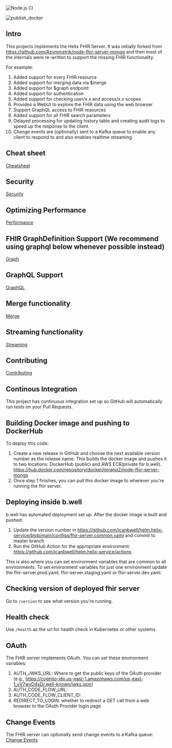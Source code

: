 ![Node.js CI](https://github.com/imranq2/node-fhir-server-mongo/workflows/Node.js%20CI/badge.svg)

![publish_docker](https://github.com/imranq2/node-fhir-server-mongo/workflows/publish_docker/badge.svg)

## Intro

This projects implements the Helix FHIR Server. It was initially forked from https://github.com/Asymmetrik/node-fhir-server-mongo and then most of the internals were re-written to support the missing FHIR functionality.

For example:

1. Added support for every FHIR resource
2. Added support for merging data via $merge
3. Added support for $graph endpoint
4. Added support for authentication
5. Added support for checking user/x.x and access/x.x scopes
6. Provides a WebUI to explore the FHIR data using the web browser
7. Support GraphQL access to FHIR resources
8. Added support for all FHIR search parameters
9. Delayed processing for updating history table and creating audit logs to speed up the response to the client.
10. Change events are (optionally) sent to a Kafka queue to enable any client to respond to and also enables realtime streaming.

## Cheat sheet

[Cheatsheet](cheatsheet.md)

## Security

[Security](security.md)

## Optimizing Performance

[Performance](performance.md)

## FHIR GraphDefinition Support (We recommend using graphql below whenever possible instead)

[Graph](graph.md)

## GraphQL Support

[GraphQL](graphql.md)

## Merge functionality

[Merge](merge.md)

## Streaming functionality

[Streaming](streaming.md)

## Contributing

[Contributing](CONTRIBUTING.md)

## Continous Integration

This project has continuous integration set up so GitHub will automatically run tests on your Pull Requests.

## Building Docker image and pushing to DockerHub

To deploy this code:

1. Create a new release in GitHub and choose the next available version number as the release name. This builds the docker image and pushes it to two locations: DockerHub (public) and AWS ECR(private for b.well). https://hub.docker.com/repository/docker/imranq2/node-fhir-server-mongo
2. Once step 1 finishes, you can pull this docker image to wherever you're running the fhir server.

## Deploying inside b.well

b.well has automated deployment set up. After the docker image is built and pushed:

1. Update the version number in https://github.com/icanbwell/helm.helix-service/blob/main/configs/fhir-server.common.yaml and commit to master branch
2. Run the GitHub Action for the appropriate environment: https://github.com/icanbwell/helm.helix-service/actions

This is also where you can set environment variables that are common to all environments. To set environment variables for just one environment update the fhir-server.prod.yaml, fhir-server.staging.yaml or fhir-server.dev.yaml.

## Checking version of deployed fhir server

Go to `/version` to see what version you're running.

## Health check

Use `/health` as the url for health check in Kubernetes or other systems

## OAuth

The FHIR server implements OAuth. You can set these environment variables:

1. AUTH_JWKS_URL: Where to get the public keys of the OAuth provider (e.g., https://cognito-idp.us-east-1.amazonaws.com/us-east-1_yV7wvD4xD/.well-known/jwks.json)
2. AUTH_CODE_FLOW_URL:
3. AUTH_CODE_FLOW_CLIENT_ID:
4. REDIRECT_TO_LOGIN: whether to redirect a GET call from a web browser to the OAuth Provider login page

## Change Events

The FHIR server can optionally send change events to a Kafka queue:
[Change Events](changeEvents.md)
